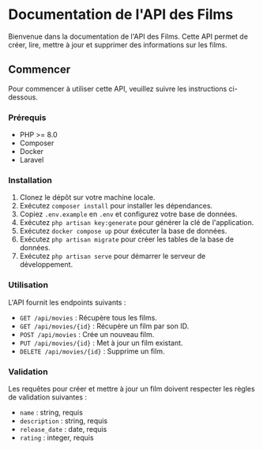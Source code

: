 # Documentation de l'API des Films

Bienvenue dans la documentation de l'API des Films. Cette API permet de créer, lire, mettre à jour et supprimer des informations sur les films.

## Commencer

Pour commencer à utiliser cette API, veuillez suivre les instructions ci-dessous.

### Prérequis

- PHP >= 8.0
- Composer
- Docker
- Laravel

### Installation

1. Clonez le dépôt sur votre machine locale.
2. Exécutez `composer install` pour installer les dépendances.
3. Copiez `.env.example` en `.env` et configurez votre base de données.
4. Exécutez `php artisan key:generate` pour générer la clé de l'application.
5. Exécutez `docker compose up` pour éxécuter la base de données.
6. Exécutez `php artisan migrate` pour créer les tables de la base de données.
7. Exécutez `php artisan serve` pour démarrer le serveur de développement.

### Utilisation

L'API fournit les endpoints suivants :

- `GET /api/movies` : Récupère tous les films.
- `GET /api/movies/{id}` : Récupère un film par son ID.
- `POST /api/movies` : Crée un nouveau film.
- `PUT /api/movies/{id}` : Met à jour un film existant.
- `DELETE /api/movies/{id}` : Supprime un film.

### Validation

Les requêtes pour créer et mettre à jour un film doivent respecter les règles de validation suivantes :

- `name` : string, requis
- `description` : string, requis
- `release_date` : date, requis
- `rating` : integer, requis
